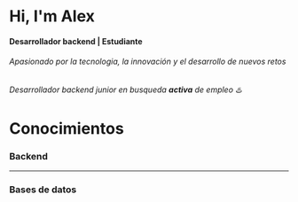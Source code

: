 # Hi, I'm Alex

#### Desarrollador backend | Estudiante
###### Apasionado por la tecnologia, la innovación y el desarrollo de nuevos retos
###### Desarrollador backend junior en busqueda **activa** de empleo ♨️

# Conocimientos
### Backend


---
### Bases de datos